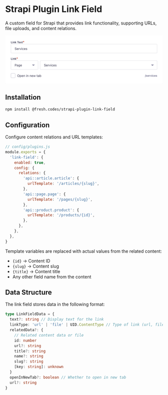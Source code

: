 # Strapi Plugin Link Field

A custom field for Strapi that provides link functionality, supporting URLs, file uploads, and content relations.

![Link Field Screenshot](screenshot.png)

## Installation

```bash
npm install @fresh.codes/strapi-plugin-link-field
```

## Configuration

Configure content relations and URL templates:

```javascript
// config/plugins.js
module.exports = {
  'link-field': {
    enabled: true,
    config: {
      relations: {
        'api::article.article': {
          urlTemplate: '/articles/{slug}',
        },
        'api::page.page': {
          urlTemplate: '/pages/{slug}',
        },
        'api::product.product': {
          urlTemplate: '/products/{id}',
        },
      },
    },
  },
}
```

Template variables are replaced with actual values from the related content:

- `{id}` → Content ID
- `{slug}` → Content slug
- `{title}` → Content title
- Any other field name from the content

## Data Structure

The link field stores data in the following format:

```typescript
type LinkFieldData = {
  text?: string // Display text for the link
  linkType: 'url' | 'file' | UID.ContentType // Type of link (url, file, or relation key)
  relatedData?: {
    // Related content data or file
    id: number
    url?: string
    title?: string
    name?: string
    slug?: string
    [key: string]: unknown
  }
  openInNewTab?: boolean // Whether to open in new tab
  url?: string
}
```
